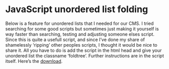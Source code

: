 <!--
  id: 279
  date: 2007-02-17T23:24:00
  modified: 2012-07-03T09:29:31
  slug: dhtml-list-fold
  type: post
  excerpt: <p>Below is a feature for unordered lists that I needed for our CMS. I tried searching for some good scripts but sometimes just making it yourself is way faster than searching, testing and adjusting someone elses script. Since this is quite a usefull script, and since I&#8217;ve done my share of shamelessly &#8216;ripping&#8217; other peoples [&hellip;]</p>
  categories: code, CSS, JavaScript
  tags: CMS
  inCv: 
  inPortfolio: 
  dateFrom: 
  dateTo: 
-->

# JavaScript unordered list folding

<p>Below is a feature for unordered lists that I needed for our CMS. I tried searching for some good scripts but sometimes just making it yourself is way faster than searching, testing and adjusting someone elses script. Since this is quite a usefull script, and since I&#8217;ve done my share of shamelessly &#8216;ripping&#8217; other peoples scripts, I thought it would be nice to share it. All you have to do is add the script in the html head and give your unordered list the classname &#8216;foldtree&#8217;. Further instructions are in the script itself. Here&#8217;s the <a href="https://res.cloudinary.com/dn1rmdjs5/image/upload/v1566568756/rv/treefolder.zip">download</a>.</p>
